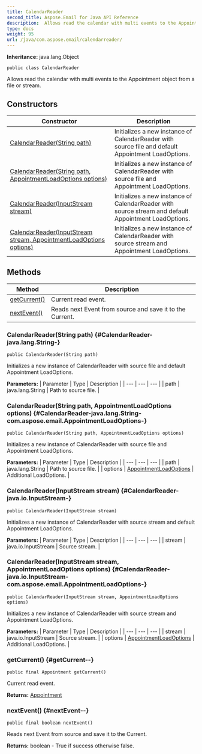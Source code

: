 ```yaml
---
title: CalendarReader
second_title: Aspose.Email for Java API Reference
description:  Allows read the calendar with multi events to the Appointment object from a file or stream.
type: docs
weight: 95
url: /java/com.aspose.email/calendarreader/
---
```

**Inheritance:**
java.lang.Object
```
public class CalendarReader
```

Allows read the calendar with multi events to the Appointment object from a file or stream.
## Constructors

| Constructor | Description |
| --- | --- |
| [CalendarReader(String path)](#CalendarReader-java.lang.String-) | Initializes a new instance of CalendarReader with source file and default Appointment LoadOptions. |
| [CalendarReader(String path, AppointmentLoadOptions options)](#CalendarReader-java.lang.String-com.aspose.email.AppointmentLoadOptions-) | Initializes a new instance of CalendarReader with source file and Appointment LoadOptions. |
| [CalendarReader(InputStream stream)](#CalendarReader-java.io.InputStream-) | Initializes a new instance of CalendarReader with source stream and default Appointment LoadOptions. |
| [CalendarReader(InputStream stream, AppointmentLoadOptions options)](#CalendarReader-java.io.InputStream-com.aspose.email.AppointmentLoadOptions-) | Initializes a new instance of CalendarReader with source stream and Appointment LoadOptions. |
## Methods

| Method | Description |
| --- | --- |
| [getCurrent()](#getCurrent--) | Current read event. |
| [nextEvent()](#nextEvent--) | Reads next Event from source and save it to the Current. |
### CalendarReader(String path) {#CalendarReader-java.lang.String-}
```
public CalendarReader(String path)
```


Initializes a new instance of CalendarReader with source file and default Appointment LoadOptions.

**Parameters:**
| Parameter | Type | Description |
| --- | --- | --- |
| path | java.lang.String | Path to source file. |

### CalendarReader(String path, AppointmentLoadOptions options) {#CalendarReader-java.lang.String-com.aspose.email.AppointmentLoadOptions-}
```
public CalendarReader(String path, AppointmentLoadOptions options)
```


Initializes a new instance of CalendarReader with source file and Appointment LoadOptions.

**Parameters:**
| Parameter | Type | Description |
| --- | --- | --- |
| path | java.lang.String | Path to source file. |
| options | [AppointmentLoadOptions](../../com.aspose.email/appointmentloadoptions) | Additional LoadOptions. |

### CalendarReader(InputStream stream) {#CalendarReader-java.io.InputStream-}
```
public CalendarReader(InputStream stream)
```


Initializes a new instance of CalendarReader with source stream and default Appointment LoadOptions.

**Parameters:**
| Parameter | Type | Description |
| --- | --- | --- |
| stream | java.io.InputStream | Source stream. |

### CalendarReader(InputStream stream, AppointmentLoadOptions options) {#CalendarReader-java.io.InputStream-com.aspose.email.AppointmentLoadOptions-}
```
public CalendarReader(InputStream stream, AppointmentLoadOptions options)
```


Initializes a new instance of CalendarReader with source stream and Appointment LoadOptions.

**Parameters:**
| Parameter | Type | Description |
| --- | --- | --- |
| stream | java.io.InputStream | Source stream. |
| options | [AppointmentLoadOptions](../../com.aspose.email/appointmentloadoptions) | Additional LoadOptions. |

### getCurrent() {#getCurrent--}
```
public final Appointment getCurrent()
```


Current read event.

**Returns:**
[Appointment](../../com.aspose.email/appointment)
### nextEvent() {#nextEvent--}
```
public final boolean nextEvent()
```


Reads next Event from source and save it to the Current.

**Returns:**
boolean - True if success otherwise false.
